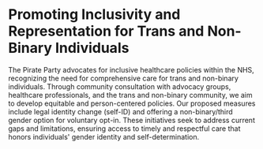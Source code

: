 Promoting Inclusivity and Representation for Trans and Non-Binary Individuals
========================
The Pirate Party advocates for inclusive healthcare policies within the NHS, recognizing the need for comprehensive care for trans and non-binary individuals. Through community consultation with advocacy groups, healthcare professionals, and the trans and non-binary community, we aim to develop equitable and person-centered policies. Our proposed measures include legal identity change (self-ID) and offering a non-binary/third gender option for voluntary opt-in. These initiatives seek to address current gaps and limitations, ensuring access to timely and respectful care that honors individuals' gender identity and self-determination.







